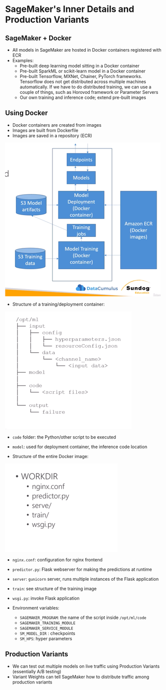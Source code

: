 # SageMaker's Inner Details and Production Variants

## SageMaker + Docker

- All models in SageMaker are hosted in Docker containers registered with ECR
- Examples:
    - Pre-built deep learning model sitting in a Docker container
    - Pre-built SparkML or scikit-learn model in a Docker container
    - Pre-built Tensorflow, MXNet, Chainer, PyTorch frameworks. Tensorflow does not get distributed across multiple machines automatically. If we have to do distributed training, we can use a couple of things, such as Horovod framework or Parameter Servers
    - Our own training and inference code; extend pre-built images

## Using Docker

- Docker containers are created from images
- Images are built from Dockerfile
- Images are saved in a repository (ECR)

![Using Docker with SageMaker](images/using-docker.png)

- Structure of a training/deployment container:

![Structure of a Training Container](images/training-container.png)

- `code` folder: the Python/other script to be executed
- `model`: used for deployment container, the inference code location

- Structure of the entire Docker image:

![Structure of a Docker image](images/docker.png)

- `nginx.conf`: configuration for nginx frontend
- `predictor.py`: Flask webserver for making the predictions at runtime
- `server`: `gunicorn` server, runs multiple instances of the Flask application
- `train`: see structure of the training image
- `wsgi.py`: invoke Flask application

- Environment variables:
    - `SAGEMAKER_PROGRAM`: the name of the script inside `/opt/ml/code`
    - `SAGEMAKER_TRAINING_MODULE`
    - `SAGEMAKER_SERVICE_MODULE`
    - `SM_MODEL_DIR` : checkpoints
    - `SM_HPS`: hyper parameters

## Production Variants

- We can test out multiple models on live traffic using Production Variants (essentially A/B testing)
- Variant Weights can tell SageMaker how to distribute traffic among production variants
